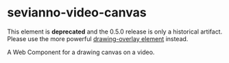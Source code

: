 # sevianno-video-canvas

This element is **deprecated** and the 0.5.0 release is only a historical artifact. Please use the more powerful [drawing-overlay element](https://github.com/rwth-acis/sevianno-video-controls) instead.

A Web Component for a drawing canvas on a video.
